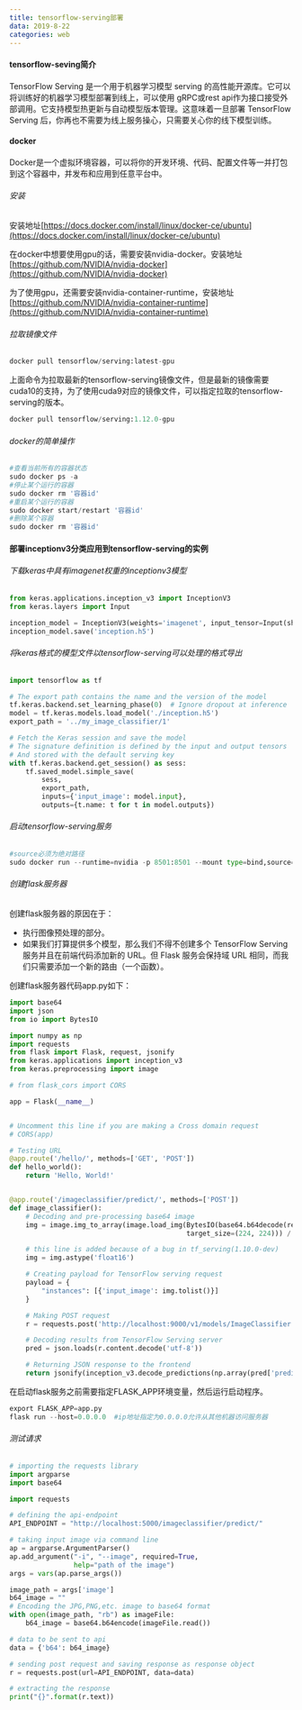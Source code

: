 ```yaml
---
title: tensorflow-serving部署
data: 2019-8-22
categories: web
---
```


#### tensorflow-seving简介

TensorFlow Serving 是一个用于机器学习模型 serving 的高性能开源库。它可以将训练好的机器学习模型部署到线上，可以使用 gRPC或rest api作为接口接受外部调用。它支持模型热更新与自动模型版本管理。这意味着一旦部署 TensorFlow Serving 后，你再也不需要为线上服务操心，只需要关心你的线下模型训练。



#### docker

Docker是一个虚拟环境容器，可以将你的开发环境、代码、配置文件等一并打包到这个容器中，并发布和应用到任意平台中。

###### 安装

安装地址[https://docs.docker.com/install/linux/docker-ce/ubuntu](https://docs.docker.com/install/linux/docker-ce/ubuntu)

在docker中想要使用gpu的话，需要安装nvidia-docker。安装地址[https://github.com/NVIDIA/nvidia-docker](https://github.com/NVIDIA/nvidia-docker)

为了使用gpu，还需要安装nvidia-container-runtime，安装地址[https://github.com/NVIDIA/nvidia-container-runtime](https://github.com/NVIDIA/nvidia-container-runtime)

###### 拉取镜像文件

```python
docker pull tensorflow/serving:latest-gpu
```

上面命令为拉取最新的tensorflow-serving镜像文件，但是最新的镜像需要cuda10的支持，为了使用cuda9对应的镜像文件，可以指定拉取的tensorflow-serving的版本。

```python
docker pull tensorflow/serving:1.12.0-gpu
```

###### docker的简单操作

```python
#查看当前所有的容器状态
sudo docker ps -a
#停止某个运行的容器
sudo docker rm '容器id'
#重启某个运行的容器
sudo docker start/restart '容器id'
#删除某个容器
sudo docker rm '容器id'
```



#### 部署inceptionv3分类应用到tensorflow-serving的实例

###### 下载keras中具有imagenet权重的inceptionv3模型

```python
from keras.applications.inception_v3 import InceptionV3
from keras.layers import Input

inception_model = InceptionV3(weights='imagenet', input_tensor=Input(shape=(224, 224, 3)))
inception_model.save('inception.h5')
```

###### 将keras格式的模型文件以tensorflow-serving可以处理的格式导出

```python
import tensorflow as tf

# The export path contains the name and the version of the model
tf.keras.backend.set_learning_phase(0)  # Ignore dropout at inference
model = tf.keras.models.load_model('./inception.h5')
export_path = '../my_image_classifier/1'

# Fetch the Keras session and save the model
# The signature definition is defined by the input and output tensors
# And stored with the default serving key
with tf.keras.backend.get_session() as sess:
    tf.saved_model.simple_save(
        sess,
        export_path,
        inputs={'input_image': model.input},
        outputs={t.name: t for t in model.outputs})
```

###### 启动tensorflow-serving服务

```python
#source必须为绝对路径
sudo docker run --runtime=nvidia -p 8501:8501 --mount type=bind,source=/home/kepa/hsy_workspace/web/web-flask/my_image_classifier,target=/models/my_image_classifier -e MODEL_NAME=my_image_classifier -t tensorflow/serving:1.12.0-gpu & 
```

###### 创建flask服务器

创建flask服务器的原因在于：

- 执行图像预处理的部分。
- 如果我们打算提供多个模型，那么我们不得不创建多个 TensorFlow Serving 服务并且在前端代码添加新的 URL。但 Flask 服务会保持域 URL 相同，而我们只需要添加一个新的路由（一个函数）。

创建flask服务器代码app.py如下：

```python
import base64
import json
from io import BytesIO

import numpy as np
import requests
from flask import Flask, request, jsonify
from keras.applications import inception_v3
from keras.preprocessing import image

# from flask_cors import CORS

app = Flask(__name__)


# Uncomment this line if you are making a Cross domain request
# CORS(app)

# Testing URL
@app.route('/hello/', methods=['GET', 'POST'])
def hello_world():
    return 'Hello, World!'


@app.route('/imageclassifier/predict/', methods=['POST'])
def image_classifier():
    # Decoding and pre-processing base64 image
    img = image.img_to_array(image.load_img(BytesIO(base64.b64decode(request.form['b64'])),
                                            target_size=(224, 224))) / 255.

    # this line is added because of a bug in tf_serving(1.10.0-dev)
    img = img.astype('float16')

    # Creating payload for TensorFlow serving request
    payload = {
        "instances": [{'input_image': img.tolist()}]
    }

    # Making POST request
    r = requests.post('http://localhost:9000/v1/models/ImageClassifier:predict', json=payload)

    # Decoding results from TensorFlow Serving server
    pred = json.loads(r.content.decode('utf-8'))

    # Returning JSON response to the frontend
    return jsonify(inception_v3.decode_predictions(np.array(pred['predictions']))[0])
```

在启动flask服务之前需要指定FLASK_APP环境变量，然后运行启动程序。

```python
export FLASK_APP=app.py
flask run --host=0.0.0.0  #ip地址指定为0.0.0.0允许从其他机器访问服务器
```

###### 测试请求

```python
# importing the requests library
import argparse
import base64

import requests

# defining the api-endpoint
API_ENDPOINT = "http://localhost:5000/imageclassifier/predict/"

# taking input image via command line
ap = argparse.ArgumentParser()
ap.add_argument("-i", "--image", required=True,
                help="path of the image")
args = vars(ap.parse_args())

image_path = args['image']
b64_image = ""
# Encoding the JPG,PNG,etc. image to base64 format
with open(image_path, "rb") as imageFile:
    b64_image = base64.b64encode(imageFile.read())

# data to be sent to api
data = {'b64': b64_image}

# sending post request and saving response as response object
r = requests.post(url=API_ENDPOINT, data=data)

# extracting the response
print("{}".format(r.text))
```



